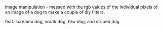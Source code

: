 image manipulation - messed with the rgb values of the individual pixels of an image of a dog to make a couple of diy filters.

feat: screamo dog, norak dog, b/w dog, and striped dog
